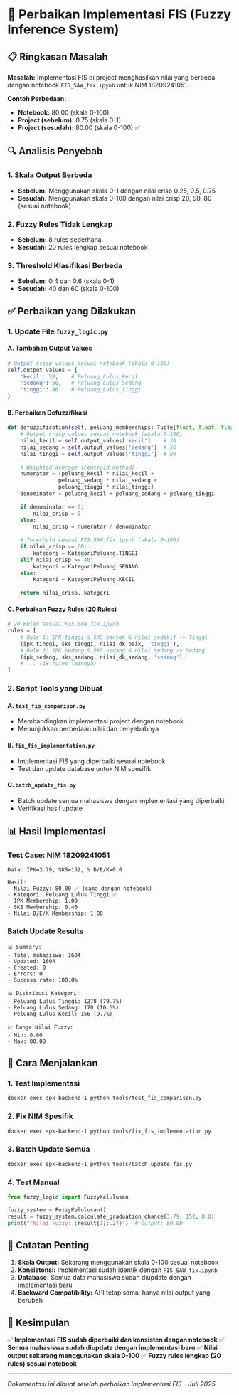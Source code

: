 # 🔧 Perbaikan Implementasi FIS (Fuzzy Inference System)

## 📋 Ringkasan Masalah

**Masalah:** Implementasi FIS di project menghasilkan nilai yang berbeda dengan notebook `FIS_SAW_fix.ipynb` untuk NIM 18209241051.

**Contoh Perbedaan:**
- **Notebook:** 80.00 (skala 0-100)
- **Project (sebelum):** 0.75 (skala 0-1)
- **Project (sesudah):** 80.00 (skala 0-100) ✅

## 🔍 Analisis Penyebab

### 1. **Skala Output Berbeda**
- **Sebelum:** Menggunakan skala 0-1 dengan nilai crisp 0.25, 0.5, 0.75
- **Sesudah:** Menggunakan skala 0-100 dengan nilai crisp 20, 50, 80 (sesuai notebook)

### 2. **Fuzzy Rules Tidak Lengkap**
- **Sebelum:** 8 rules sederhana
- **Sesudah:** 20 rules lengkap sesuai notebook

### 3. **Threshold Klasifikasi Berbeda**
- **Sebelum:** 0.4 dan 0.6 (skala 0-1)
- **Sesudah:** 40 dan 60 (skala 0-100)

## ✅ Perbaikan yang Dilakukan

### 1. **Update File `fuzzy_logic.py`**

#### A. Tambahan Output Values
```python
# Output crisp values sesuai notebook (skala 0-100)
self.output_values = {
    'kecil': 20,    # Peluang_Lulus_Kecil
    'sedang': 50,   # Peluang_Lulus_Sedang
    'tinggi': 80    # Peluang_Lulus_Tinggi
}
```

#### B. Perbaikan Defuzzifikasi
```python
def defuzzification(self, peluang_memberships: Tuple[float, float, float]) -> Tuple[float, KategoriPeluang]:
    # Output crisp values sesuai notebook (skala 0-100)
    nilai_kecil = self.output_values['kecil']    # 20
    nilai_sedang = self.output_values['sedang']  # 50
    nilai_tinggi = self.output_values['tinggi']  # 80
    
    # Weighted average (centroid method)
    numerator = (peluang_kecil * nilai_kecil + 
                peluang_sedang * nilai_sedang + 
                peluang_tinggi * nilai_tinggi)
    denominator = peluang_kecil + peluang_sedang + peluang_tinggi
    
    if denominator == 0:
        nilai_crisp = 0
    else:
        nilai_crisp = numerator / denominator
    
    # Threshold sesuai FIS_SAW_fix.ipynb (skala 0-100)
    if nilai_crisp >= 60:
        kategori = KategoriPeluang.TINGGI
    elif nilai_crisp >= 40:
        kategori = KategoriPeluang.SEDANG
    else:
        kategori = KategoriPeluang.KECIL
    
    return nilai_crisp, kategori
```

#### C. Perbaikan Fuzzy Rules (20 Rules)
```python
# 20 Rules sesuai FIS_SAW_fix.ipynb
rules = [
    # Rule 1: IPK tinggi & SKS banyak & nilai sedikit -> Tinggi
    (ipk_tinggi, sks_tinggi, nilai_dk_baik, 'tinggi'),
    # Rule 2: IPK sedang & SKS sedang & nilai sedang -> Sedang
    (ipk_sedang, sks_sedang, nilai_dk_sedang, 'sedang'),
    # ... (18 rules lainnya)
]
```

### 2. **Script Tools yang Dibuat**

#### A. `test_fis_comparison.py`
- Membandingkan implementasi project dengan notebook
- Menunjukkan perbedaan nilai dan penyebabnya

#### B. `fix_fis_implementation.py`
- Implementasi FIS yang diperbaiki sesuai notebook
- Test dan update database untuk NIM spesifik

#### C. `batch_update_fis.py`
- Batch update semua mahasiswa dengan implementasi yang diperbaiki
- Verifikasi hasil update

## 📊 Hasil Implementasi

### **Test Case: NIM 18209241051**
```
Data: IPK=3.79, SKS=152, % D/E/K=0.0

Hasil:
- Nilai Fuzzy: 80.00 ✅ (sama dengan notebook)
- Kategori: Peluang Lulus Tinggi ✅
- IPK Membership: 1.00
- SKS Membership: 0.40
- Nilai D/E/K Membership: 1.00
```

### **Batch Update Results**
```
📊 Summary:
- Total mahasiswa: 1604
- Updated: 1604
- Created: 0
- Errors: 0
- Success rate: 100.0%

📊 Distribusi Kategori:
- Peluang Lulus Tinggi: 1278 (79.7%)
- Peluang Lulus Sedang: 170 (10.6%)
- Peluang Lulus Kecil: 156 (9.7%)

📈 Range Nilai Fuzzy:
- Min: 0.00
- Max: 80.00
```

## 🔄 Cara Menjalankan

### 1. **Test Implementasi**
```bash
docker exec spk-backend-1 python tools/test_fis_comparison.py
```

### 2. **Fix NIM Spesifik**
```bash
docker exec spk-backend-1 python tools/fix_fis_implementation.py
```

### 3. **Batch Update Semua**
```bash
docker exec spk-backend-1 python tools/batch_update_fis.py
```

### 4. **Test Manual**
```python
from fuzzy_logic import FuzzyKelulusan

fuzzy_system = FuzzyKelulusan()
result = fuzzy_system.calculate_graduation_chance(3.79, 152, 0.0)
print(f"Nilai Fuzzy: {result[1]:.2f}")  # Output: 80.00
```

## 📝 Catatan Penting

1. **Skala Output:** Sekarang menggunakan skala 0-100 sesuai notebook
2. **Konsistensi:** Implementasi sudah identik dengan `FIS_SAW_fix.ipynb`
3. **Database:** Semua data mahasiswa sudah diupdate dengan implementasi baru
4. **Backward Compatibility:** API tetap sama, hanya nilai output yang berubah

## 🎯 Kesimpulan

✅ **Implementasi FIS sudah diperbaiki dan konsisten dengan notebook**
✅ **Semua mahasiswa sudah diupdate dengan implementasi baru**
✅ **Nilai output sekarang menggunakan skala 0-100**
✅ **Fuzzy rules lengkap (20 rules) sesuai notebook**

---

*Dokumentasi ini dibuat setelah perbaikan implementasi FIS - Juli 2025* 